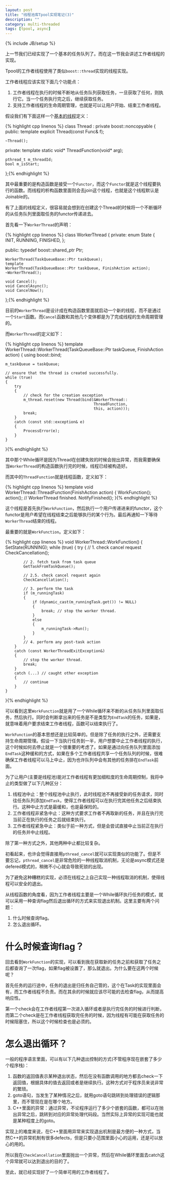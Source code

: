 ```yaml
---
layout: post
title: "线程池库Tpool实现笔记(3)"
description: ""
category: multi-threaded
tags: [tpool, async]
---
```

{% include JB/setup %}

上一节我们已经实现了一个基本的任务队列了。而在这一节我会讲述工作者线程的实现。

Tpool的工作者线程使用了类似`boost::thread`实现的线程实现。

工作者线程应该实现下面几个功能点：

1.  工作者线程在执行的时候不断地从任务队列获取任务，一旦获取了任何，则执行它。当一个任务执行完之后，继续获取任务。
2.  支持工作者线程的生命周期管理，也就是可以让用户开始、结束工作者线程。

假设我们有下面这样一个[基本的线程][12]定义：

{% highlight cpp linenos %}
class Thread : private boost::noncopyable {
public:
	template
	explicit Thread(const Func& f);

	~Thread();

private:
	template
	static void* ThreadFunction(void* arg);

	pthread_t m_threadId;
	bool m_isStart;
};{% endhighlight %}

其中最重要的是构造函数是接受一个`Functor`，而这个`Functor`就是这个线程要执行的函数。而线程的析构函数里面则会去join这个线程，也就是这个线程默认是Joinable的。

有了上面的线程定义，很容易就会想到在创建这个Thread的时候将一个不断循环的从任务队列里面取任务的functor传递进去。

首先看一下`WorkerThread`的声明：

{% highlight cpp linenos %}
class WorkerThread {
private:
	enum State {
	  INIT,
	  RUNNING,
	  FINISHED,
	};

public:
	typedef boost::shared_ptr Ptr;

	WorkerThread(TaskQueueBase::Ptr taskQueue);
	template 
	WorkerThread(TaskQueueBase::Ptr taskQueue, FinishAction action);
	~WorkerThread();

	void Cancel();
	void CancelAsync();
	void CancelNow();
};{% endhighlight %}

目前的`WorkerThread`是设计成在构造函数里面就启动一个新的线程，而不是通过一个`Start`函数。而`Cancel`函数和其他几个变体都是为了完成线程的生命周期管理的。

而`WorkerThread`的定义如下：

{% highlight cpp linenos %}
template 
WorkerThread::WorkerThread(TaskQueueBase::Ptr taskQueue,
				 FinishAction action)
{
    using boost::bind;

    m_taskQueue = taskQueue;

    // ensure that the thread is created successfully.
    while (true)
    {
        try
        {
            // check for the creation exception
            m_thread.reset(new Thread(bind(&WorkerThread::
                                           ThreadFunction,
    									   this, action)));
            break;
        }
        catch (const std::exception& e)
        {
            ProcessError(e);
        }    
    }
}{% endhighlight %}

其中那个While循环是因为Thread在创建失败的时候会抛出异常，而我需要确保当`WorkerThread`的构造函数执行完的时候，线程已经被构造好。

而其中的`ThreadFunction`就是线程函数，定义如下：

{% highlight cpp linenos %}
template 
void WorkerThread::ThreadFunction(FinishAction action)
{
  WorkFunction();
  action(); // WorkerThread finished.
  NotifyFinished();
}{% endhighlight %}

这个线程是首先执行`WorkFunction`，然后执行一个用户传递进来的functor，这个functor是用户希望在线程结束之后能够执行的某个行为。最后再通知一下等待`WorkerThread`结束的线程。

最重要的就是`WorkFunction`。定义如下：

{% highlight cpp linenos %}
void WorkerThread::WorkFunction()
{
    SetState(RUNNING);
    while (true)
    {
		try
		{
			// 1. check cancel request
			CheckCancellation();

			// 2. fetch task from task queue
			GetTaskFromTaskQueue();

			// 2.5. check cancel request again
			CheckCancellation();

			// 3. perform the task
			if (m_runningTask)
			{
				if (dynamic_cast(m_runningTask.get()) != NULL)
				{
					break; // stop the worker thread.
				}
				else
				{
					m_runningTask->Run();
				}
			}
			// 4. perform any post-task action
		}
		catch (const WorkerThreadExitException&)
		{
			// stop the worker thread.
			break;
		}
		catch (...) // caught other exception
		{
			// continue
		}
    }
}{% endhighlight %}

可以看到这里`WorkFunction`就是用了一个While循环来不断的从任务队列里面取任务，然后执行。同时会判断拿出来的任务是不是类型为`EndTask`的任务，如果是，就意味着用户要求结束工作者线程，函数可以结束执行了。

`WorkFunction`的基本思想还是比较简单的。但是除了任务的执行之外，还需要支持生命周期管理。假设一下当执行任务到一半，用户想要中止工作者线程的执行，这个时候如何去停止就是一个很重要的考虑了。如果是通过向任务队列里面添加`EndTask`这种缓和的方式，如果在多个工作者线程共享一个任务队列的时候，很难确保工作者线程可以马上中止，因为也许队列中会有其他的任务排在`EndTask`前面。

为了让用户(主要是线程池)能对工作者线程有更加细粒度的生命周期控制，我将中止的类型做了以下几种区分：

1.  线程池中止：整个线程池中止执行，此时线程池不再接受新的任务请求，同时往任务队列添加`EndTask`，使得工作者线程可以在执行完其他任务之后结束执行。这种中止方式是最缓和，也是最保险的。
2.  工作者线程非紧急中止：这种方式要求工作者不再取新的任务，并且在执行完当前正在执行的任务之后就结束执行。
3.  工作者线程紧急中止：类似于前一种方式，但是会尝试直接中止当前正在执行的任务并中止线程。

除了第一种方式之外，其他两种中止都比较复杂。

初看起来，也许会觉得直接用`pthread_cancel`就可以实现类似的功能了。但是不要忘记，`pthread_cancel`是非常危险的一种线程取消机制，无论是async模式还是defered模式的，稍微不小心就会导致死锁的出现。

为了避免这种糟糕的实现，必须在线程之上自己实现一种线程取消的机制，使得线程可以安全的退出。

从线程函数的角度看，因为工作者线程主要是一个While循环执行任务的模式，就可以采用一种查询flag然后退出循环的方式来实现退出机制。这里主要有两个问题：

1.  什么时候查询flag。
2.  怎么退出循环。

# 什么时候查询flag？

回去看到`WorkFunction`的实现，可以看到我在获取新的任务之前和获取了任务之后都查询了一次flag，如果flag被设置了，那么就退出。为什么要在这两个时候呢？

首先任务的运行途中，任务的退出是归任务自己管的，这个在Task的实现里面会有，而工作者线程不负责。而在其余的时候就应该尽可能的去检查flag，从而提高响应性。

第一个check会在工作者线程第一次进入循环或者是执行完任务的时候进行判断，而第二个check是在工作者线程获取完任务的时候，因为线程有可能在获取任务的时候阻塞住，所以这个时候检查也是必须的。

# 怎么退出循环？

一般的程序语言里面，可以有以下几种退出控制的方式(不管程序现在嵌套了多少个程序栈)：

1.  函数的返回值表示某种退出状态，然后在没有函数调用的地方都去check一下返回值，根据具体的值去返回或者是继续执行。这种方式对于程序员来说非常的繁琐。
2.  goto语句，当发生了某种情况之后，就用goto语句跳转到处理错误的逻辑那里，而不管现在是在哪个地方。
3.  C++里面的异常：通过异常，不论程序运行了多少个嵌套的函数，都可以在抛出异常之后，跳转到对应的异常处理代码段。当然实际上异常的实现可能也就是某种程度上的goto。

实现上的难度来说，在C++里面用异常来实现退出机制是最方便的一种方式，当然C++的异常机制有很多defects，但是只要小范围里面小心的运用，还是可以放心的用的。

所以我在`CheckCancellation`里面抛出一个异常，然后在While循环里面去catch这个异常就可以达到退出的目的了。

至此，就已经实现好了一个简单可用的工作者线程了。


[12]: https://github.com/airekans/Tpool/blob/master/include/Thread.h "Tpool::Thread"
